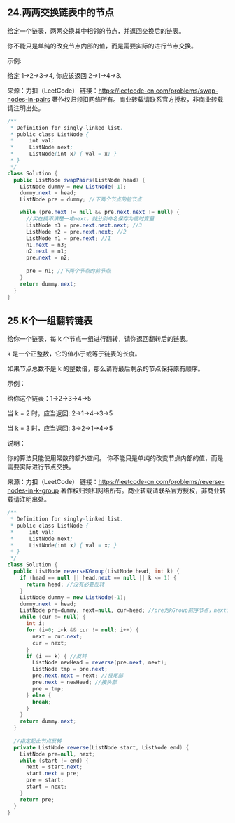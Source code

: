 ## 24.两两交换链表中的节点

给定一个链表，两两交换其中相邻的节点，并返回交换后的链表。

你不能只是单纯的改变节点内部的值，而是需要实际的进行节点交换。

 

示例:

给定 1->2->3->4, 你应该返回 2->1->4->3.

来源：力扣（LeetCode）
链接：https://leetcode-cn.com/problems/swap-nodes-in-pairs
著作权归领扣网络所有。商业转载请联系官方授权，非商业转载请注明出处。

```java
/**
 * Definition for singly-linked list.
 * public class ListNode {
 *     int val;
 *     ListNode next;
 *     ListNode(int x) { val = x; }
 * }
 */
class Solution {
  public ListNode swapPairs(ListNode head) {
    ListNode dummy = new ListNode(-1);
    dummy.next = head;
    ListNode pre = dummy; //下两个节点的前节点

    while (pre.next != null && pre.next.next != null) {
      //实在搞不清楚一堆next，就分别命名保存为临时变量
      ListNode n3 = pre.next.next.next; //3
      ListNode n2 = pre.next.next; //2
      ListNode n1 = pre.next; //1
      n1.next = n3;
      n2.next = n1;
      pre.next = n2;
      
      pre = n1; //下两个节点的前节点
    }
    return dummy.next;
  }
}
```



## 25.K个一组翻转链表

给你一个链表，每 k 个节点一组进行翻转，请你返回翻转后的链表。

k 是一个正整数，它的值小于或等于链表的长度。

如果节点总数不是 k 的整数倍，那么请将最后剩余的节点保持原有顺序。

 

示例：

给你这个链表：1->2->3->4->5

当 k = 2 时，应当返回: 2->1->4->3->5

当 k = 3 时，应当返回: 3->2->1->4->5

 

说明：

你的算法只能使用常数的额外空间。
你不能只是单纯的改变节点内部的值，而是需要实际进行节点交换。

来源：力扣（LeetCode）
链接：https://leetcode-cn.com/problems/reverse-nodes-in-k-group
著作权归领扣网络所有。商业转载请联系官方授权，非商业转载请注明出处。

```java
/**
 * Definition for singly-linked list.
 * public class ListNode {
 *     int val;
 *     ListNode next;
 *     ListNode(int x) { val = x; }
 * }
 */
class Solution {
  public ListNode reverseKGroup(ListNode head, int k) {
    if (head == null || head.next == null || k <= 1) {
      return head; //没有必要反转
    }
    ListNode dummy = new ListNode(-1);
    dummy.next = head;
    ListNode pre=dummy, next=null, cur=head; //pre为kGroup前序节点，next为kGroup后续节点
    while (cur != null) {
      int i;
      for (i=0; i<k && cur != null; i++) {
        next = cur.next;
        cur = next;
      }
      if (i == k) { //反转
        ListNode newHead = reverse(pre.next, next);
        ListNode tmp = pre.next;
        pre.next.next = next; //接尾部
        pre.next = newHead; //接头部
        pre = tmp;
      } else {
        break;
      }
    }
    return dummy.next;
  }
  
  //指定起止节点反转
  private ListNode reverse(ListNode start, ListNode end) {
    ListNode pre=null, next;
    while (start != end) {
      next = start.next;
      start.next = pre;
      pre = start;
      start = next;
    }
    return pre;
  }
}
```

